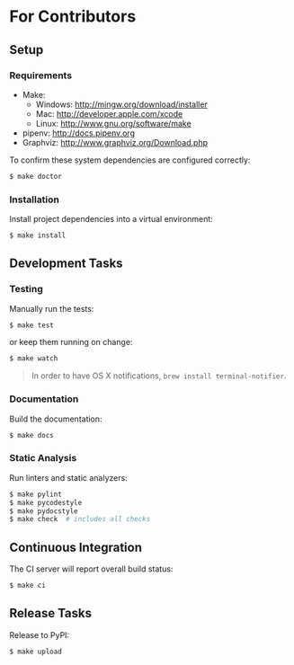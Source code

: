 # For Contributors

## Setup

### Requirements

* Make:
    * Windows: http://mingw.org/download/installer
    * Mac: http://developer.apple.com/xcode
    * Linux: http://www.gnu.org/software/make
* pipenv: http://docs.pipenv.org
* Graphviz: http://www.graphviz.org/Download.php

To confirm these system dependencies are configured correctly:

```sh
$ make doctor
```

### Installation

Install project dependencies into a virtual environment:

```sh
$ make install
```

## Development Tasks

### Testing

Manually run the tests:

```sh
$ make test
```

or keep them running on change:

```sh
$ make watch
```

> In order to have OS X notifications, `brew install terminal-notifier`.

### Documentation

Build the documentation:

```sh
$ make docs
```

### Static Analysis

Run linters and static analyzers:

```sh
$ make pylint
$ make pycodestyle
$ make pydocstyle
$ make check  # includes all checks
```

## Continuous Integration

The CI server will report overall build status:

```sh
$ make ci
```

## Release Tasks

Release to PyPI:

```sh
$ make upload
```
